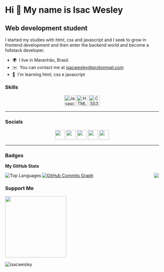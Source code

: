 Hi 👋 My name is Isac Wesley
============================

Web development student
-----------------------

I started my studies with html, css and javascript and I seek to grow in frontend development and then enter the backend world and become a fullstack developer.

* 🌍  I live in Maranhão, Brasil.
* ✉️  You can contact me at [isacwesley@protonmail.com](mailto:isacwesley@protonmail.com)
* 🧠  I'm learning html, css e javascript

### Skills

<p align="center">
<a href="https://developer.mozilla.org/en-US/docs/Web/JavaScript" target="_blank" rel="noreferrer"><img src="https://raw.githubusercontent.com/danielcranney/readme-generator/main/public/icons/skills/javascript-colored.svg" width="36" height="36" alt="Javascript" /></a>
<a href="https://developer.mozilla.org/en-US/docs/Glossary/HTML5" target="_blank" rel="noreferrer"><img src="https://raw.githubusercontent.com/danielcranney/readme-generator/main/public/icons/skills/html5-colored.svg" width="36" height="36" alt="HTML5" /></a>
<a href="https://www.w3.org/TR/CSS/#css" target="_blank" rel="noreferrer"><img src="https://raw.githubusercontent.com/danielcranney/readme-generator/main/public/icons/skills/css3-colored.svg" width="36" height="36" alt="CSS3" /></a>
</p><hr>


### Socials

<p align="center"> <a href="https://discord.com/users/isacwesley#0760" target="_blank" rel="noreferrer"><img src="https://raw.githubusercontent.com/danielcranney/readme-generator/main/public/icons/socials/discord.svg" width="32" height="32" /></a> <a href="https://www.github.com/isacwesley" target="_blank" rel="noreferrer"><img src="https://raw.githubusercontent.com/danielcranney/readme-generator/main/public/icons/socials/github-dark.svg" width="32" height="32" /></a> <a href="http://www.instagram.com/invites/contact/?i=1hiun0hqe84bb&utm_content=ajncczw" target="_blank" rel="noreferrer"><img src="https://raw.githubusercontent.com/danielcranney/readme-generator/main/public/icons/socials/instagram.svg" width="32" height="32" /></a> <a href="https://www.linkedin.com/in/isac-wesley-469624232" target="_blank" rel="noreferrer"><img src="https://raw.githubusercontent.com/danielcranney/readme-generator/main/public/icons/socials/linkedin.svg" width="32" height="32" /></a> <a href="https://www.twitter.com/IsacWesley4?t=-wo_ouzk_yGXinP_gItrdA&s=08" target="_blank" rel="noreferrer"><img src="https://raw.githubusercontent.com/danielcranney/readme-generator/main/public/icons/socials/twitter.svg" width="32" height="32" /></a></p><hr>

### Badges

<b>My GitHub Stats</b>

<a href="https://github.com/isacwesley"><img align="left" src="https://github-readme-stats.vercel.app/api/top-langs/?username=isacwesley&langs_count=10&title_color=0891b2&text_color=ffffff&icon_color=0891b2&bg_color=1c1917&hide_border=true&locale=en&custom_title=Top%20%Languages" alt="Top Languages" /></a>
 
<a href="http://www.github.com/isacwesley"><img align="right" src="https://github-readme-streak-stats.herokuapp.com/?user=isacwesley&stroke=ffffff&background=1c1917&ring=0891b2&fire=0891b2&currStreakNum=ffffff&currStreakLabel=0891b2&sideNums=ffffff&sideLabels=ffffff&dates=ffffff&hide_border=true" /></a>

<a href="http://www.github.com/isacwesley"><img src="https://activity-graph.herokuapp.com/graph?username=isacwesley&bg_color=1c1917&color=ffffff&line=0891b2&point=ffffff&area_color=1c1917&area=true&hide_border=true&custom_title=GitHub%20Commits%20Graph" alt="GitHub Commits Graph" /></a>
### Support Me

<a href="https://www.buymeacoffee.com/isacwesleyG"><img src="https://cdn.buymeacoffee.com/buttons/v2/default-yellow.png" width="200" /></a>
<p align="left"> <img src="https://komarev.com/ghpvc/?username=isacwesley&label=Profile%20views&color=0e75b6&style=flat" alt="isacwesley" /> </p>
